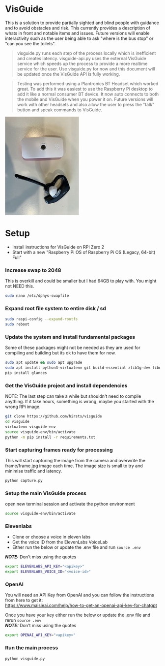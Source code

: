 # VisGuide
This is a solution to provide partially sighted and blind people with guidance and to avoid obstacles and risk. This currently provides a description of whats in front and notable items and issues. Future versions will enable interactivity such as the user being able to ask "where is the bus stop" or "can you see the toilets".

> visguide.py runs each step of the process locally which is inefficient and creates latency. visguide-api.py uses the external VisGuide service which speeds up the process to provide a more realtime service for the user. Use visguide.py for now and this document will be updated once the VisGuide API is fully working.

> Testing was performed using a Plantronics BT Headset which worked great. To add this it was easiest to use the Raspberry Pi desktop to add it like a normal consumer BT device. It now auto connects to both the mobile and VisGuide when you power it on. Future versions will work with other headsets and also allow the user to press the "talk" button and speak commands to VisGuide.

![Picture of VisGuide and Headset](https://github.com/hirsts/visguide/blob/main/image.jpeg?raw=true)

# Setup

* Install instructions for VisGuide on RPI Zero 2
* Start with a new "Raspberry Pi OS of Raspberry Pi OS (Legacy, 64-bit) Full"

### Increase swap to 2048
This is overkill and could be smaller but I had 64GB to play with. You might not NEED this.
```bash
sudo nano /etc/dphys-swapfile
```

### Expand root file system to entire disk / sd
```bash
sudo raspi-config --expand-rootfs
sudo reboot
```


### Update the system and install fundamental packages
Some of these packages might not be needed as they are used for compiling and building but its ok to have them for now.
```bash
sudo apt update && sudo apt upgrade
sudo apt install python3-virtualenv git build-essential zlib1g-dev libncurses5-dev libgdbm-dev libnss3-dev libssl-dev libreadline-dev libffi-dev python3-dev libasound2-dev
pip install glances
```

### Get the VisGuide project and install dependencies
NOTE: The last step can take a while but shouldn't need to compile anything. If it take hours, something is wrong, maybe you started with the wrong RPi image.
```bash
git clone https://github.com/hirsts/visguide
cd visguide
virtualenv visguide-env
source visguide-env/bin/activate
python -m pip install -r requirements.txt
```

### Start capturing frames ready for processing
This will start capturing the image from the camera and overwrite the frame/frame.jpg image each time. The image size is small to try and minimise traffic and latency.
```bash 
python capture.py
```

### Setup the main VisGuide process
open new terminal session and activate the python environment
```bash
source visguide-env/bin/activate
```
### Elevenlabs

* Clone or choose a voice in eleven labs
* Get the voice ID from the ElevenLabs VoiceLab
* Either run the below or update the .env file and run `source .env`

**_NOTE:_** Don't miss using the quotes
```bash
export ELEVENLABS_API_KEY="<apikey>"
export ELEVENLABS_VOICE_ID="<voice-id>"
```

### OpenAI
You will need an API Key from OpenAI and you can follow the instructions from here to get it:\
 https://www.maisieai.com/help/how-to-get-an-openai-api-key-for-chatgpt

Once you have your key either run the below or update the .env file and rerun `source .env`\
**_NOTE:_** Don't miss using the quotes
```bash
export OPENAI_API_KEY="<apikey>"
```


### Run the main process
```bash
python visguide.py
```